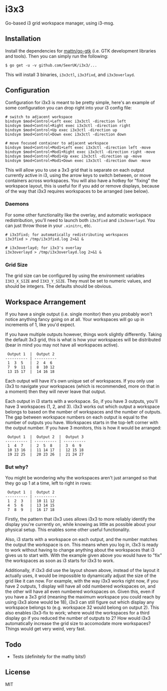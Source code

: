 # i3x3

Go-based i3 grid workspace manager, using i3-msg.

## Installation

Install the dependencies for [mattn/go-gtk][1] (i.e. GTK development libraries and tools). Then you
can simply run the following:

```
$ go get -u -v github.com/SeerUK/i3x3/...
```

This will install 3 binaries, `i3x3ctl`, `i3x3fixd`, and `i3x3overlayd`.

## Configuration

Configuration for i3x3 is meant to be pretty simple, here's an example of some configuration you can
drop right into your i3 config file:

```
# switch to adjacent workspace
bindsym $mod+Control+Left exec i3x3ctl -direction left
bindsym $mod+Control+Right exec i3x3ctl -direction right
bindsym $mod+Control+Up exec i3x3ctl -direction up
bindsym $mod+Control+Down exec i3x3ctl -direction down

# move focused container to adjacent workspace
bindsym $mod+Control+Mod1+Left exec i3x3ctl -direction left -move
bindsym $mod+Control+Mod1+Right exec i3x3ctl -direction right -move
bindsym $mod+Control+Mod1+Up exec i3x3ctl -direction up -move
bindsym $mod+Control+Mod1+Down exec i3x3ctl -direction down -move
```

This will allow you to use a 3x3 grid that is separate on each output currently active in i3, using 
the arrow keys to switch between, or move containers across workspaces. You will also have a hotkey
for "fixing" the workspace layout, this is useful for if you add or remove displays, because of the
way that i3x3 requires workspaces to be arranged (see below).

### Daemons

For some other functionality like the overlay, and automatic workspace redistribution, you'll need 
to launch both `i3x3fixd` and `i3x3overlayd`. You can just throw those in your `.xinitrc`, etc.

```
# i3x3fixd; for automatically redistributing workspaces
i3x3fixd > /tmp/i3x3fixd.log 2>&1 &

# i3x3overlayd; for i3x3's overlay
i3x3overlayd > /tmp/i3x3overlayd.log 2>&1 &
```  

### Grid Size

The grid size can be configured by using the environment variables `I3X3_X_SIZE` and `I3X3_Y_SIZE`.
They must be set to numeric values, and should be integers. The defaults should be obvious.

## Workspace Arrangement

If you have a single output (i.e. single monitor) then you probably won't notice anything fancy 
going on at all. Your workspaces will go up in increments of 1, like you'd expect.

If you have multiple outputs however, things work slightly differently. Taking the default 3x3 grid,
this is what is how your workspaces will be distributed (bear in mind you may not have all 
workspaces active).

```
 Output 1  |  Output 2
---------- | ----------
 1  3  5   |  2  4  6
 7  9  11  |  8  10 12
 13 15 17  |  14 16 18
```

Each output will have it's own unique set of workspaces. If you only use i3x3 to navigate your 
workspaces (which is recommended, more on that in a moment) then they will never leave that output.

Each output in i3 starts with a workspace. So, if you have 3 outputs, you'll have 3 workspaces (1, 
2, and 3). i3x3 works out which output a workspace belongs to based on the number of workspaces 
and the number of outputs. The gap between workspace numbers on each output is equal to the number 
of outputs you have. Workspaces starts in the top-left corner with the output number. If you have 3
monitors, this is how it would be arranged:


```
 Output 1  |  Output 2  |  Output 3
---------- | ---------- | ----------
 1  4  7   |  2  5  8   |  3  6  9
 10 13 16  |  11 14 17  |  12 15 18
 19 22 25  |  20 23 26  |  21 24 27
```

### But why?

You might be wondering why the workspaces aren't just arranged so that they go up 1 at a time, left
to right in rows:

```
 Output 1  |  Output 2 
---------- | ----------
 1  2  3   |  10 11 12 
 4  5  6   |  13 14 15
 7  8  9   |  16 17 18
```

Firstly, the pattern that i3x3 uses allows i3x3 to more reliably identify the display you're 
currently on, while knowing as little as possible about your physical setup. This enables some other
useful functionality.

Also, i3 starts with a workspace on each output, and the number matches the output the workspace
is on. This means when you log in, i3x3 is ready to work without having to change anything about the
workspaces that i3 gives us to start with. With the example given above you would have to "fix" the
workspaces as soon as i3 starts for i3x3 to work.

Additionally, if i3x3 did use the layout shown above, instead of the layout it actually uses, it 
would be impossible to dynamically adjust the size of the grid like it can now. For example, with
the way i3x3 works right now, if you have 2 outputs, 1 display will have all odd numbered workspaces
on, and the other will have all even numbered workspaces on. Given this, even if you have a 3x3 
grid (meaning the maximum workspace you could reach by using i3x3 alone would be 18), i3x3 can still
figure out which display any workspace belongs to (e.g. workspace 32 would belong on output 2). This
also enables i3x3-fix to work; where would the workspaces for a third display go if you reduced the 
number of outputs to 2? How would i3x3 automatically increase the grid size to accomodate more 
workspaces? Things would get very weird, very fast.

## Todo

* Tests (definitely for the mathy bits!)

## License

MIT

[1]: https://github.com/mattn/go-gtk
